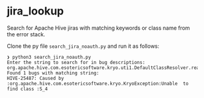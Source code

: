 # jira_lookup
Search for Apache Hive jiras with matching keywords or class name from the error stack.

Clone the py file `search_jira_noauth.py` and run it as follows:
```
❯ python3 search_jira_noauth.py
Enter the string to search for in bug descriptions: org.apache.hive.com.esotericsoftware.kryo.uti1.DefaultClassResolver.readName
Found 1 bugs with matching string:
HIVE-25487: Caused by :org.apache.hive.com.esotericsoftware.kryo.KryoException:Unable  to find class :S_4
